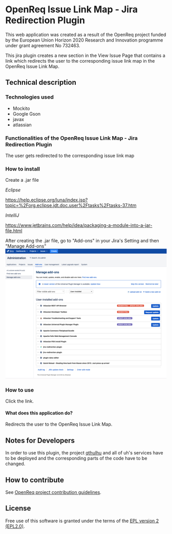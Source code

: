 # OpenReq Issue Link Map - Jira Redirection Plugin

This web application was created as a result of the OpenReq project funded by the European Union Horizon 2020 Research and Innovation programme under grant agreement No 732463.

This jira plugin creates a new section in the View Issue Page that contains a link which redirects the user to the corresponding issue link map in the OpenReq Issue Link Map. 

## Technical description
### Technologies used
- Mockito
- Google Gson
- javax
- atlassian

### Functionalities of the OpenReq Issue Link Map - Jira Redirection Plugin
The user gets redirected to the corresponding issue link map

### How to install
Create a .jar file 

_Eclipse_

https://help.eclipse.org/luna/index.jsp?topic=%2Forg.eclipse.jdt.doc.user%2Ftasks%2Ftasks-37.htm

_IntelliJ_

https://www.jetbrains.com/help/idea/packaging-a-module-into-a-jar-file.html

After creating the .jar file, go to "Add-ons" in your Jira's Setting and then "Manage Add-ons"
![ManageAddOns](https://github.com/OpenReqEU/jira-redirection/blob/master/pics/Jira-Manage-Addons.png)

### How to use
Click the link.

#### What does this application do?
Redirects the user to the OpenReq Issue Link Map.

## Notes for Developers
In order to use this plugin, the project [qthulhu](https://github.com/OpenReqEU/qthulhu) and all of uh's services have to be deployed and the corresponding parts of the code have to be changed. 

## How to contribute
See [OpenReq project contribution guidelines](https://github.com/OpenReqEU/OpenReq/blob/master/CONTRIBUTING.md). 

## License
Free use of this software is granted under the terms of the [EPL version 2 (EPL2.0)](https://www.eclipse.org/legal/epl-2.0/).
